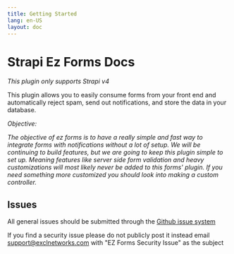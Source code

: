 ```yaml
---
title: Getting Started
lang: en-US
layout: doc
---
```

# Strapi Ez Forms Docs


_This plugin only supports Strapi v4_

This plugin allows you to easily consume forms from your front end and automatically reject spam, send out
notifications, and store the data in your database.


_Objective:_

_The objective of ez forms is to have a really simple and fast way to integrate forms with notifications without a lot of setup.  We will be continuing to build features, but we are going to keep this plugin simple to set up. Meaning features like server side form validation and heavy customizations will most likely never be added to this forms' plugin. If you need something more customized you should look into making a custom controller._


## Issues

All general issues should be submitted through the [Github issue system](https://github.com/excl-networks/strapi-plugin-ezforms/issues)

If you find a security issue please do not publicly post it instead email support@exclnetworks.com with "EZ Forms Security Issue" as the subject
